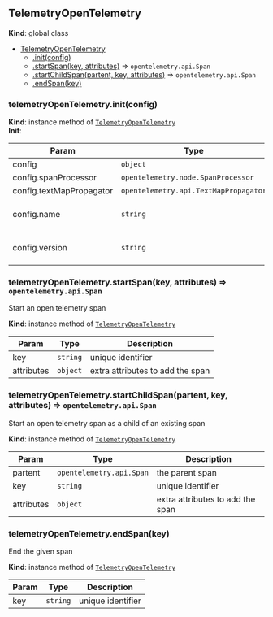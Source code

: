 <a name="TelemetryOpenTelemetry"></a>

## TelemetryOpenTelemetry
**Kind**: global class  

* [TelemetryOpenTelemetry](#TelemetryOpenTelemetry)
    * [.init(config)](#TelemetryOpenTelemetry+init)
    * [.startSpan(key, attributes)](#TelemetryOpenTelemetry+startSpan) ⇒ <code>opentelemetry.api.Span</code>
    * [.startChildSpan(partent, key, attributes)](#TelemetryOpenTelemetry+startChildSpan) ⇒ <code>opentelemetry.api.Span</code>
    * [.endSpan(key)](#TelemetryOpenTelemetry+endSpan)

<a name="TelemetryOpenTelemetry+init"></a>

### telemetryOpenTelemetry.init(config)
**Kind**: instance method of [<code>TelemetryOpenTelemetry</code>](#TelemetryOpenTelemetry)  
**Init**:   

| Param | Type | Description |
| --- | --- | --- |
| config | <code>object</code> |  |
| config.spanProcessor | <code>opentelemetry.node.SpanProcessor</code> |  |
| config.textMapPropagator | <code>opentelemetry.api.TextMapPropagator</code> |  |
| config.name | <code>string</code> | name to use for the Tracer |
| config.version | <code>string</code> | version to use for the Tracer |

<a name="TelemetryOpenTelemetry+startSpan"></a>

### telemetryOpenTelemetry.startSpan(key, attributes) ⇒ <code>opentelemetry.api.Span</code>
Start an open telemetry span

**Kind**: instance method of [<code>TelemetryOpenTelemetry</code>](#TelemetryOpenTelemetry)  

| Param | Type | Description |
| --- | --- | --- |
| key | <code>string</code> | unique identifier |
| attributes | <code>object</code> | extra attributes to add the span |

<a name="TelemetryOpenTelemetry+startChildSpan"></a>

### telemetryOpenTelemetry.startChildSpan(partent, key, attributes) ⇒ <code>opentelemetry.api.Span</code>
Start an open telemetry span as a child of an existing span

**Kind**: instance method of [<code>TelemetryOpenTelemetry</code>](#TelemetryOpenTelemetry)  

| Param | Type | Description |
| --- | --- | --- |
| partent | <code>opentelemetry.api.Span</code> | the parent span |
| key | <code>string</code> | unique identifier |
| attributes | <code>object</code> | extra attributes to add the span |

<a name="TelemetryOpenTelemetry+endSpan"></a>

### telemetryOpenTelemetry.endSpan(key)
End the given span

**Kind**: instance method of [<code>TelemetryOpenTelemetry</code>](#TelemetryOpenTelemetry)  

| Param | Type | Description |
| --- | --- | --- |
| key | <code>string</code> | unique identifier |


